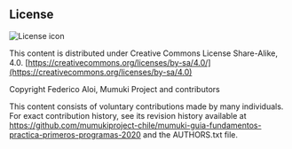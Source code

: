 ## License
![License icon](https://licensebuttons.net/l/by-sa/3.0/88x31.png)

This content is distributed under Creative Commons License Share-Alike, 4.0. [https://creativecommons.org/licenses/by-sa/4.0/](https://creativecommons.org/licenses/by-sa/4.0)

Copyright Federico Aloi, Mumuki Project and contributors

This content consists of voluntary contributions made by many individuals. For exact contribution history, see its revision history available at https://github.com/mumukiproject-chile/mumuki-guia-fundamentos-practica-primeros-programas-2020 and the AUTHORS.txt file.

